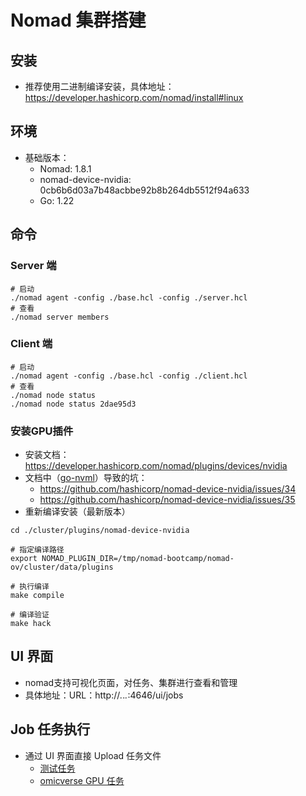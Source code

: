 # Nomad 集群搭建

## 安装

* 推荐使用二进制编译安装，具体地址：https://developer.hashicorp.com/nomad/install#linux

## 环境

* 基础版本：
    - Nomad: 1.8.1
    - nomad-device-nvidia: 0cb6b6d03a7b48acbbe92b8b264db5512f94a633
    - Go: 1.22

## 命令

### Server 端
```shell
# 启动
./nomad agent -config ./base.hcl -config ./server.hcl
# 查看
./nomad server members

```

### Client 端

```shell
# 启动
./nomad agent -config ./base.hcl -config ./client.hcl
# 查看
./nomad node status
./nomad node status 2dae95d3

```


### 安装GPU插件

* 安装文档：https://developer.hashicorp.com/nomad/plugins/devices/nvidia
* 文档中（[go-nvml](https://github.com/NVIDIA/go-nvml)）导致的坑：
    - https://github.com/hashicorp/nomad-device-nvidia/issues/34
    - https://github.com/hashicorp/nomad-device-nvidia/issues/35
* 重新编译安装（最新版本）
```shell
cd ./cluster/plugins/nomad-device-nvidia

# 指定编译路径
export NOMAD_PLUGIN_DIR=/tmp/nomad-bootcamp/nomad-ov/cluster/data/plugins

# 执行编译
make compile

# 编译验证
make hack

```


## UI 界面

* nomad支持可视化页面，对任务、集群进行查看和管理
* 具体地址：URL：http://*.*.*.*:4646/ui/jobs

## Job 任务执行

* 通过 UI 界面直接 Upload 任务文件
    - [测试任务](./test-job.hcl)
    - [omicverse GPU 任务](../docker/ov-job.hcl)

